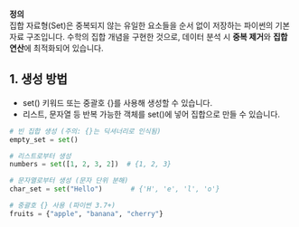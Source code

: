 **정의**  
집합 자료형(Set)은 중복되지 않는 유일한 요소들을 순서 없이 저장하는 파이썬의 기본 자료 구조입니다. 
수학의 집합 개념을 구현한 것으로, 데이터 분석 시 **중복 제거**와 **집합 연산**에 최적화되어 있습니다.

## 1. 생성 방법
- set() 키워드 또는 중괄호 {}를 사용해 생성할 수 있습니다.
- 리스트, 문자열 등 반복 가능한 객체를 set()에 넣어 집합으로 만들 수 있습니다.
```python
# 빈 집합 생성 (주의: {}는 딕셔너리로 인식됨)
empty_set = set()

# 리스트로부터 생성
numbers = set([1, 2, 3, 2])  # {1, 2, 3}

# 문자열로부터 생성 (문자 단위 분해)
char_set = set("Hello")       # {'H', 'e', 'l', 'o'}

# 중괄호 {} 사용 (파이썬 3.7+)
fruits = {"apple", "banana", "cherry"}
```